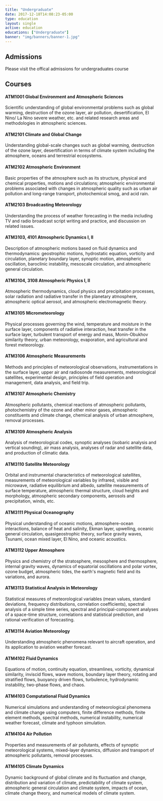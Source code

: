 ```yaml
---
title: "Undergraduate"
date: 2017-12-18T14:08:23-05:00
type: education
layout: single 
active: education
educations: ["Undergraduate"]
banner: "img/banners/banner-1.jpg"
---
```


## Admissions
Please visit the offical admissions for undergraduates course

## Courses

#### ATM1001 Global Environment and Atmospheric Sciences 
Scientific understanding of global environmental problems such as global warming, destruction of the ozone layer, air pollution, desertification, El Nino/ La Nino severe weather, etc. and related research areas and methodologies in atmospheric sciences.
 
#### ATM2101 Climate and Global Change 
Understanding global-scale changes such as global warming, destruction of the ozone layer, desertification in terms of climate system including the atmosphere, oceans and terrestrial ecosystems.
 
#### ATM2102 Atmospheric Environment 
Basic properties of the atmosphere such as its structure, physical and chemical properties, motions and circulations; atmospheric environmental problems associated with changes in atmospheric quality such as urban air pollution and long-range transport, photochemical smog, and acid rain.
 
#### ATM2103 Broadcasting Meteorology 
Understanding the process of weather forecasting in the media including TV and radio broadcast script writing and practice, and discussion on related issues.
 
#### ATM3103, 4101 Atmospheric Dynamics I, II 
Description of atmospheric motions based on fluid dynamics and thermodynamics: geostrophic motions, hydrostatic equation, vorticity and circulation, planetary boundary layer, synoptic motion, atmospheric oscillation, baroclinic instability, mesoscale circulation, and atmospheric general circulation.
 
#### ATM3104, 3108 Atmospheric Physics I, II 
Atmospheric thermodynamics, cloud physics and precipitation processes, solar radiation and radiative transfer in the planetary atmosphere, atmospheric optical aerosol, and atmospheric electromagnetic theory.
 
#### ATM3105 Micrometeorology 
Physical processes governing the wind, temperature and moisture in the surface layer, components of radiative interaction, heat transfer in the surface layer, turbulent transport of energy and mass, Monin-Obukhov similarity theory, urban meteorology, evaporation, and agricultural and forest meteorology.
 
#### ATM3106 Atmospheric Measurements 
Methods and principles of meteorological observations, instrumentations in the surface layer, upper air and radiosonde measurements, meteorological satellites, experimental design, principles of field operation and management, data analysis, and field trip.
 
#### ATM3107 Atmospheric Chemistry 
Atmospheric pollutants, chemical reactions of atmospheric pollutants, photochemistry of the ozone and other minor gases, atmospheric constituents and climate change, chemical analysis of urban atmosphere, removal processes.
 
#### ATM3109 Atmospheric Analysis 
Analysis of meteorological codes, synoptic analyses (isobaric analysis and vertical sounding), air mass analysis, analyses of radar and satellite data, and production of climatic data.
 
#### ATM3110 Satellite Meteorology 
Orbital and instrumental characteristics of meteorological satellites, measurements of meteorological variables by infrared, visible and microwave, radiative equilibrium and albedo, satellite measurements of surface temperature, atmospheric thermal structure, cloud heights and morphology, atmospheric secondary components, aerosols and precipitation, winds, etc.
 
#### ATM3111 Physical Oceanography 
Physical understanding of oceanic motions, atmosphere-ocean interactions, balance of heat and salinity, Ekman layer, upwelling, oceanic general circulation, quasigeostrophic theory, surface gravity waves, Tsunami, ocean mixed layer, El Nino, and oceanic acoustics.
 
#### ATM3112 Upper Atmosphere 
Physics and chemistry of the stratosphere, mesosphere and thermosphere, internal gravity waves, dynamics of equatorial oscillations and polar vortex, ozone budget, atmospheric tides, the earth's magnetic field and its variations, and aurora.
 
#### ATM3113 Statistical Analysis in Meteorology 
Statistical measures of meteorological variables (mean values, standard deviations, frequency distributions, correlation coefficients), spectral analysis of a simple time series, spectral and principal-component analyses of a space-time structure, correlations and statistical prediction, and rational verification of forecasting.
 
#### ATM3114 Aviation Meteorology 
Understanding atmospheric phenomena relevant to aircraft operation, and its application to aviation weather forecast.
 
#### ATM4102 Fluid Dynamics 
Equations of motion, continuity equation, streamlines, vorticity, dynamical similarity, inviscid flows, wave motions, boundary layer theory, rotating and stratified flows, buoyancy driven flows, turbulence, hydrodynamic instability, two-phase flows, and chaos.
 
#### ATM4103 Computational Fluid Dynamics 
Numerical simulations and understanding of meteorological phenomena and climate change using computers, finite difference methods, finite element methods, spectral methods, numerical instability, numerical weather forecast, climate and typhoon simulation.
 
#### ATM4104 Air Pollution 
Properties and measurements of air pollutants, effects of synoptic meteorological systems, mixed-layer dynamics, diffusion and transport of atmospheric pollutants, removal processes.
 
#### ATM4105 Climate Dynamics 
Dynamic background of global climate and its fluctuation and change, distribution and variation of climate, predictability of climate system, atmospheric general circulation and climate system, impacts of ocean, climate change theory, and numerical models of climate system.
